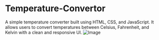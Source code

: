 # Temperature-Convertor
A simple temperature converter built using HTML, CSS, and JavaScript. It allows users to convert temperatures between Celsius, Fahrenheit, and Kelvin with a clean and responsive UI.
![Image](https://github.com/user-attachments/assets/642a31b8-ad2d-4370-8c30-d09f7d77aa5c)
